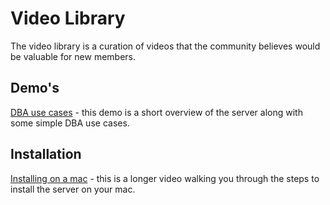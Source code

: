# Video Library

The video library is a curation of videos that the community believes would be valuable for new members.

## Demo's
[DBA use cases](https://www.youtube.com/watch?v=CYUs1tRoO1M&t=14s) - this demo is a short overview of the server along with some simple DBA use cases.


## Installation
[Installing on a mac](https://www.youtube.com/watch?v=QokGX1a5ZuU) - this is a longer video walking you through the steps to install the server on your mac.


